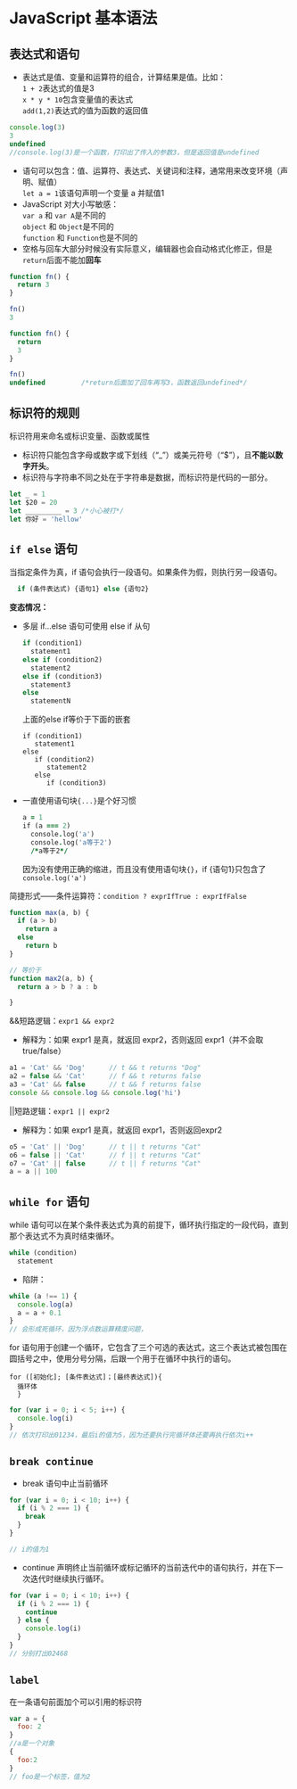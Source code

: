 # JavaScript 基本语法

## 表达式和语句

- 表达式是值、变量和运算符的组合，计算结果是值。比如：  
  `1 + 2`表达式的值是3  
  `x * y * 10`包含变量值的表达式  
  `add(1,2)`表达式的值为函数的返回值

```js
console.log(3)
3
undefined
//console.log(3)是一个函数，打印出了传入的参数3，但是返回值是undefined
```

- 语句可以包含：值、运算符、表达式、关键词和注释，通常用来改变环境（声明、赋值）  
  `let a = 1`该语句声明一个变量 a 并赋值1
- JavaScript 对大小写敏感：  
  `var a` 和 `var A`是不同的  
  `object` 和 `Object`是不同的  
  `function` 和 `Function`也是不同的
- 空格与回车大部分时候没有实际意义，编辑器也会自动格式化修正，但是`return`后面不能加**回车**

```js
function fn() {
  return 3
}

fn()
3

function fn() {
  return
  3
}

fn()
undefined         /*return后面加了回车再写3，函数返回undefined*/
```

## 标识符的规则

标识符用来命名或标识变量、函数或属性

- 标识符只能包含字母或数字或下划线（“_”）或美元符号（“$”），且**不能以数字开头**。
- 标识符与字符串不同之处在于字符串是数据，而标识符是代码的一部分。

```js
let _ = 1
let $20 = 20
let _________ = 3 /*小心被打*/
let 你好 = 'hellow'
```

## `if else` 语句

当指定条件为真，if 语句会执行一段语句。如果条件为假，则执行另一段语句。

```js
  if (条件表达式) {语句1} else {语句2}
 ```

**变态情况：**

- 多层 if...else 语句可使用 else if 从句

  ```js
  if (condition1)
    statement1
  else if (condition2)
    statement2
  else if (condition3)
    statement3
  else
    statementN
  ```

  上面的else if等价于下面的嵌套

  ```
  if (condition1)
     statement1
  else
     if (condition2)
        statement2
     else
        if (condition3)
  ```

- 一直使用语句块`{...}`是个好习惯

  ```j
  a = 1
  if (a === 2)
    console.log('a')
    console.log('a等于2')
    /*a等于2*/
  ```
  因为没有使用正确的缩进，而且没有使用语句块`{}`，if {语句1}只包含了`console.log('a')`

简捷形式——条件运算符：`condition ? exprIfTrue : exprIfFalse`

```js
function max(a, b) {
  if (a > b)
    return a
  else
    return b
}

// 等价于
function max2(a, b) {
  return a > b ? a : b

}
```

&&短路逻辑：`expr1 && expr2`

- 解释为：如果 expr1 是真，就返回 expr2，否则返回 expr1（并不会取true/false）

```js
a1 = 'Cat' && 'Dog'      // t && t returns "Dog"
a2 = false && 'Cat'      // f && t returns false
a3 = 'Cat' && false      // t && f returns false
console && console.log && console.log('hi')
```

||短路逻辑：`expr1 || expr2`

- 解释为：如果 expr1 是真，就返回 expr1，否则返回expr2

```js
o5 = 'Cat' || 'Dog'      // t || t returns "Cat"
o6 = false || 'Cat'      // f || t returns "Cat"
o7 = 'Cat' || false      // t || f returns "Cat"
a = a || 100
```

## `while for` 语句

while 语句可以在某个条件表达式为真的前提下，循环执行指定的一段代码，直到那个表达式不为真时结束循环。

```js
while (condition)
  statement
```

- 陷阱：

```js
while (a !== 1) {
  console.log(a)
  a = a + 0.1
}
// 会形成死循环，因为浮点数运算精度问题， 
```

for 语句用于创建一个循环，它包含了三个可选的表达式，这三个表达式被包围在圆括号之中，使用分号分隔，后跟一个用于在循环中执行的语句。

```
for ([初始化]; [条件表达式]；[最终表达式]){
  循环体
  }
```

```js
for (var i = 0; i < 5; i++) {
  console.log(i)
}
// 依次打印出01234，最后i的值为5，因为还要执行完循环体还要再执行依次i++
```

## `break continue`

- break 语句中止当前循环

```js
for (var i = 0; i < 10; i++) {
  if (i % 2 === 1) {
    break
  }
}

// i的值为1
```

- continue 声明终止当前循环或标记循环的当前迭代中的语句执行，并在下一次迭代时继续执行循环。

```js
for (var i = 0; i < 10; i++) {
  if (i % 2 === 1) {
    continue
  } else {
    console.log(i)
  }
}
// 分别打出02468
```

## `label`

在一条语句前面加个可以引用的标识符

```js
var a = {
  foo: 2
}
//a是一个对象
{
  foo:2
}
// foo是一个标签，值为2
```